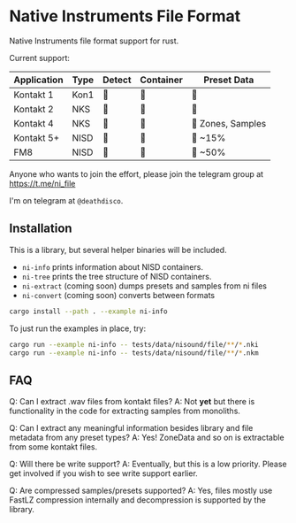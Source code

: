 # Native Instruments File Format

Native Instruments file format support for rust.

Current support:

| Application | Type | Detect | Container | Preset Data      |
| ----------- | ---- | ------ | --------- | ---------------- |
| Kontakt 1   | Kon1 |       |          |                 |
| Kontakt 2   | NKS  |       |          |                 |
| Kontakt 4   | NKS  |       |          | 󰔚 Zones, Samples |
| Kontakt 5+  | NISD |       |          | 󰔚 ~15%           |
| FM8         | NISD |       |          | 󰔚 ~50%           |

Anyone who wants to join the effort, please join the telegram group at https://t.me/ni_file

I'm on telegram at `@deathdisco`.

## Installation

This is a library, but several helper binaries will be included.

- `ni-info` prints information about NISD containers.
- `ni-tree` prints the tree structure of NISD containers.
- `ni-extract` (coming soon) dumps presets and samples from ni files
- `ni-convert` (coming soon) converts between formats

```bash
cargo install --path . --example ni-info
```

To just run the examples in place, try:

```bash
cargo run --example ni-info -- tests/data/nisound/file/**/*.nki
cargo run --example ni-info -- tests/data/nisound/file/**/*.nkm
```

## FAQ

Q: Can I extract .wav files from kontakt files?
A: Not **yet** but there is functionality in the code for extracting samples from monoliths.

Q: Can I extract any meaningful information besides library and file metadata from any preset types?
A: Yes! ZoneData and so on is extractable from some kontakt files.

Q: Will there be write support?
A: Eventually, but this is a low priority. Please get involved if you wish to see write support earlier.

Q: Are compressed samples/presets supported?
A: Yes, files mostly use FastLZ compression internally and decompression is supported by the library.
